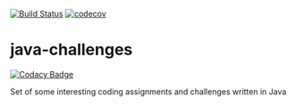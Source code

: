 [![Build Status](https://travis-ci.com/AlexOreshkevich/java-challenges.svg?branch=master)](https://travis-ci.com/AlexOreshkevich/java-challenges)
[![codecov](https://codecov.io/gh/AlexOreshkevich/java-challenges/branch/master/graph/badge.svg)](https://codecov.io/gh/AlexOreshkevich/java-challenges)

# java-challenges

[![Codacy Badge](https://api.codacy.com/project/badge/Grade/53defa8fbdc04b1ab200bbaff0bde169)](https://app.codacy.com/manual/AlexOreshkevich/java-challenges?utm_source=github.com&utm_medium=referral&utm_content=AlexOreshkevich/java-challenges&utm_campaign=Badge_Grade_Dashboard)

Set of some interesting coding assignments and challenges written in Java

